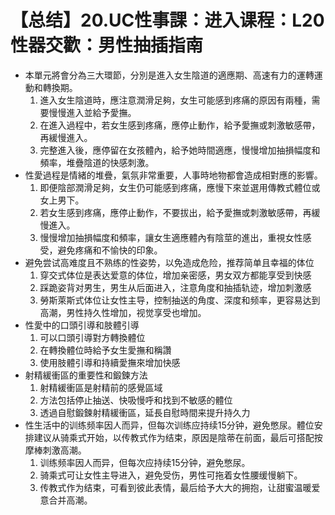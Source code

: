 # 【总结】20.UC性事課：进入课程：L20性器交歡：男性抽插指南

-   本單元將會分為三大環節，分別是進入女生陰道的適應期、高速有力的運轉運動和轉換期。
    1.  進入女生陰道時，應注意潤滑足夠，女生可能感到疼痛的原因有兩種，需要慢慢進入並給予愛撫。
    2.  在進入過程中，若女生感到疼痛，應停止動作，給予愛撫或刺激敏感帶，再緩慢進入。
    3.  完整進入後，應停留在女孩體內，給予她時間適應，慢慢增加抽損幅度和頻率，堆疊陰道的快感刺激。
-   性愛過程是情緒的堆疊，氣氛非常重要，人事時地物都會造成相對應的影響。
    1.  即便陰部潤滑足夠，女生仍可能感到疼痛，應慢下來並選用傳教式體位或女上男下。
    2.  若女生感到疼痛，應停止動作，不要拔出，給予愛撫或刺激敏感帶，再緩慢進入。
    3.  慢慢增加抽損幅度和頻率，讓女生適應體內有陰莖的進出，重視女性感受，避免疼痛和不愉快的印象。
-   避免尝试高难度且不熟练的性姿势，以免造成危险，推荐简单且幸福的体位
    1.  穿交式体位是表达爱意的体位，增加亲密感，男女双方都能享受到快感
    2.  踩跪姿背对男生，男生从后面进入，注意角度和抽插轨迹，增加刺激感
    3.  勞斯萊斯式体位让女性主导，控制抽送的角度、深度和频率，更容易达到高潮，男性持久性增加，视觉享受也增加。
-   性愛中的口頭引導和肢體引導
    1.  可以口頭引導對方轉換體位
    2.  在轉換體位時給予女生愛撫和稱讚
    3.  使用肢體引導和持續愛撫來增加快感
-   射精緩衝區的重要性和鍛鍊方法
    1.  射精緩衝區是射精前的感覺區域
    2.  方法包括停止抽送、快吸慢呼和找到不敏感的體位
    3.  透過自慰鍛鍊射精緩衝區，延長自慰時間来提升持久力
-   性生活中的训练频率因人而异，但每次训练应持续15分钟，避免憋尿。體位安排建议从骑乘式开始，以传教式作为结束，原因是陰蒂在前面，最后可搭配按摩棒刺激高潮。
    1.  训练频率因人而异，但每次应持续15分钟，避免憋尿。
    2.  骑乘式可让女性主导进入，避免受伤，男性可拖着女性腰缓慢躺下。
    3.  传教式作为结束，可看到彼此表情，最后给予大大的拥抱，让甜蜜温暖爱意合并高潮。